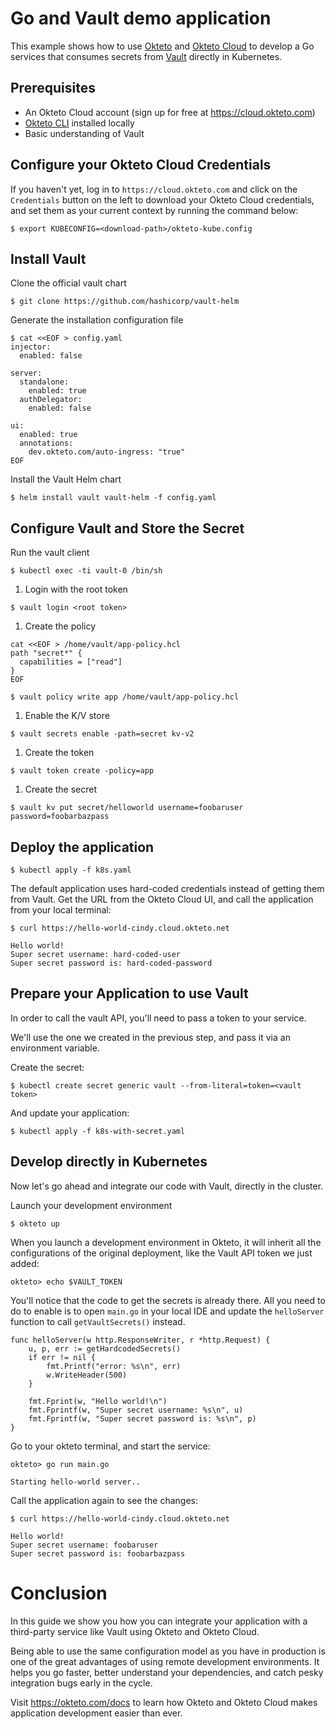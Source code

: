 # Go and Vault demo application

This example shows how to use [Okteto](https://github.com/okteto/okteto) and [Okteto Cloud](https://cloud.okteto.com) to develop a Go services that consumes secrets from [Vault](https://www.vaultproject.io/) directly in Kubernetes.

## Prerequisites
- An Okteto Cloud account (sign up for free at https://cloud.okteto.com)
- [Okteto CLI](https://github.com/okteto/okteto) installed locally
- Basic understanding of Vault

## Configure your Okteto Cloud Credentials
If you haven't yet, log in to `https://cloud.okteto.com` and click on the `Credentials` button on the left to download your Okteto Cloud credentials, and set them as your current context by running the command below:

```console
$ export KUBECONFIG=<download-path>/okteto-kube.config
```

## Install Vault

Clone the official vault chart

```console
$ git clone https://github.com/hashicorp/vault-helm
```

Generate the installation configuration file

```console
$ cat <<EOF > config.yaml
injector:
  enabled: false

server:
  standalone:
    enabled: true
  authDelegator:
    enabled: false

ui:
  enabled: true
  annotations:
    dev.okteto.com/auto-ingress: "true"
EOF
```

Install the Vault Helm chart

```console
$ helm install vault vault-helm -f config.yaml
```

## Configure Vault and Store the Secret

Run the vault client

```console
$ kubectl exec -ti vault-0 /bin/sh
```

1. Login with the root token

```console
$ vault login <root token>
```

1. Create the policy

```console
cat <<EOF > /home/vault/app-policy.hcl
path "secret*" {
  capabilities = ["read"]
}
EOF

$ vault policy write app /home/vault/app-policy.hcl
```

1. Enable the K/V store

```console
$ vault secrets enable -path=secret kv-v2
```

1. Create the token

```console
$ vault token create -policy=app
```

1. Create the secret

```console
$ vault kv put secret/helloworld username=foobaruser password=foobarbazpass
```

## Deploy the application
```console
$ kubectl apply -f k8s.yaml
```

The default application uses hard-coded credentials instead of getting them from Vault. Get the URL from the Okteto Cloud UI, and call the application from your local terminal:

```console
$ curl https://hello-world-cindy.cloud.okteto.net
```

```
Hello world!
Super secret username: hard-coded-user
Super secret password is: hard-coded-password
```

## Prepare your Application to use Vault
In order to call the vault API, you'll need to pass a token to your service.  

We'll use the one we created in the previous step, and pass it via an environment variable.

Create the secret:
```console
$ kubectl create secret generic vault --from-literal=token=<vault token>
```

And update your application:
```console
$ kubectl apply -f k8s-with-secret.yaml
```

## Develop directly in Kubernetes

Now let's go ahead and integrate our code with Vault, directly in the cluster.

Launch your development environment

```console
$ okteto up
```

When you launch a development environment in Okteto, it will inherit all the configurations of the original deployment, like the Vault API token we just added:

```console
okteto> echo $VAULT_TOKEN
```

You'll notice that the code to get the secrets is already there. All you need to do to enable is to open `main.go` in your local IDE and update the `helloServer` function to call `getVaultSecrets()` instead.

```golang
func helloServer(w http.ResponseWriter, r *http.Request) {
	u, p, err := getHardcodedSecrets()
	if err != nil {
		fmt.Printf("error: %s\n", err)
		w.WriteHeader(500)
	}

	fmt.Fprint(w, "Hello world!\n")
	fmt.Fprintf(w, "Super secret username: %s\n", u)
	fmt.Fprintf(w, "Super secret password is: %s\n", p)
}
```

Go to your okteto terminal, and start the service:
```console
okteto> go run main.go
```

```console
Starting hello-world server..
```

Call the application again to see the changes:

```console
$ curl https://hello-world-cindy.cloud.okteto.net
```

```console
Hello world!
Super secret username: foobaruser
Super secret password is: foobarbazpass
```

# Conclusion

In this guide we show you how you can integrate your application with a third-party service like Vault using Okteto and Okteto Cloud. 

Being able to use the same configuration model as you have in production is one of the great advantages of using remote development environments. It helps you go faster, better understand your dependencies, and catch pesky integration bugs early in the cycle. 

Visit https://okteto.com/docs to learn how Okteto and Okteto Cloud makes application development easier than ever.
